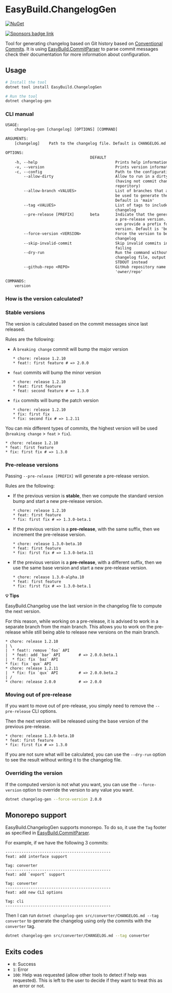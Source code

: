 # EasyBuild.ChangelogGen

[![NuGet](https://img.shields.io/nuget/v/EasyBuild.ChangelogGen.svg)](https://www.nuget.org/packages/EasyBuild.ChangelogGen)

[![Sponsors badge link](https://img.shields.io/badge/Sponsors_this_project-EA4AAA?style=for-the-badge)](https://mangelmaxime.github.io/sponsors/)

Tool for generating changelog based on Git history based on [Conventional Commits](https://www.conventionalcommits.org/en/v1.0.0/). It is using [EasyBuild.CommitParser](https://github.com/easybuild-org/EasyBuild.CommitParser) to parse commit messages check their documentation for more information about configuration.

## Usage

```bash
# Install the tool
dotnet tool install EasyBuild.ChangelogGen

# Run the tool
dotnet changelog-gen
```

### CLI manual

```txt
USAGE:
    changelog-gen [changelog] [OPTIONS] [COMMAND]

ARGUMENTS:
    [changelog]    Path to the changelog file. Default is CHANGELOG.md

OPTIONS:
                                     DEFAULT
    -h, --help                                  Prints help information
    -v, --version                               Prints version information
    -c, --config                                Path to the configuration file
        --allow-dirty                           Allow to run in a dirty repository
                                                (having not commit changes in your
                                                reporitory)
        --allow-branch <VALUES>                 List of branches that are allowed to
                                                be used to generate the changelog.
                                                Default is 'main'
        --tag <VALUES>                          List of tags to include in the
                                                changelog
        --pre-release [PREFIX]       beta       Indicate that the generated version is
                                                a pre-release version. Optionally, you
                                                can provide a prefix for the beta
                                                version. Default is 'beta'
        --force-version <VERSION>               Force the version to be used in the
                                                changelog
        --skip-invalid-commit                   Skip invalid commits instead of
                                                failing
        --dry-run                               Run the command without writing to the
                                                changelog file, output the result in
                                                STDOUT instead
        --github-repo <REPO>                    GitHub repository name in format
                                                'owner/repo'

COMMANDS:
    version
```

### How is the version calculated?

### Stable versions

The version is calculated based on the commit messages since last released.

Rules are the following:

- A `breaking change` commit will bump the major version

    ```text
    * chore: release 1.2.10
    * feat!: first feature # => 2.0.0
    ```

- `feat` commits will bump the minor version

    ```text
    * chore: release 1.2.10
    * feat: first feature
    * feat: second feature # => 1.3.0
    ```

- `fix` commits will bump the patch version

    ```text
    * chore: release 1.2.10
    * fix: first fix
    * fix: second fix # => 1.2.11
    ```

You can mix different types of commits, the highest version will be used (`breaking change` > `feat` > `fix`).

```text
* chore: release 1.2.10
* feat: first feature
* fix: first fix # => 1.3.0
```

### Pre-release versions

Passing `--pre-release [PREFIX]` will generate a pre-release version.

Rules are the following:

- If the previous version is **stable**, then we compute the standard version bump and start a new pre-release version.

    ```text
    * chore: release 1.2.10
    * feat: first feature
    * fix: first fix # => 1.3.0-beta.1
    ```

- If the previous version is a **pre-release**, with the same suffix, then we increment the pre-release version.

    ```text
    * chore: release 1.3.0-beta.10
    * feat: first feature
    * fix: first fix # => 1.3.0-beta.11
    ```

- If the previous version is a **pre-release**, with a different suffix, then we use the same base version and start a new pre-release version.

    ```text
    * chore: release 1.3.0-alpha.10
    * feat: first feature
    * fix: first fix # => 1.3.0-beta.1
    ```

**💡 Tips**

EasyBuild.Changelog use the last version in the changelog file to compute the next version.

For this reason, while working on a pre-release, it is advised to work in a separate branch from the main branch. This allows you to work on the pre-release while still being able to release new versions on the main branch.

```text
* chore: release 1.2.10
| \
|  * feat!: remove `foo` API
|  * feat: add `bar` API        # => 2.0.0.beta.1
|  * fix: fix `baz` API
* fix: fix `qux` API
* chore: release 1.2.11
|  * fix: fix `qux` API         # => 2.0.0.beta.2
| /
* chore: release 2.0.0          # => 2.0.0
```

### Moving out of pre-release

If you want to move out of pre-release, you simply need to remove the `--pre-release` CLI options.

Then the next version will be released using the base version of the previous pre-release.

```text
* chore: release 1.3.0-beta.10
* feat: first feature
* fix: first fix # => 1.3.0
```

If you are not sure what will be calculated, you can use the `--dry-run` option to see the result without writing it to the changelog file.

### Overriding the version

If the computed version is not what you want, you can use the `--force-version` option to override the version to any value you want.

```bash
dotnet changelog-gen --force-version 2.0.0
```

## Monorepo support

EasyBuild.ChangelogGen supports monorepo. To do so, it use the `Tag` footer as specified in [EasyBuild.CommitParser](https://github.com/easybuild-org/EasyBuild.CommitParser).

For example, if we have the following 3 commits:

```text
----------------------------------------------
feat: add interface support

Tag: converter
----------------------------------------------
feat: add `export` support

Tag: converter
----------------------------------------------
feat: add new CLI options

Tag: cli
----------------------------------------------
```

Then I can run `dotnet changelog-gen src/converter/CHANGELOG.md --tag converter` to generate the changelog using only the commits with the `converter` tag.

```bash
dotnet changelog-gen src/converter/CHANGELOG.md --tag converter
```

## Exits codes

- `0`: Success
- `1`: Error
- `100`: Help was requested (allow other tools to detect if help was requested). This is left to the user to decide if they want to treat this as an error or not.
